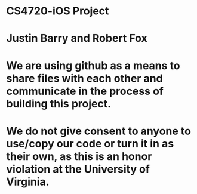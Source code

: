 # CS4720-iOS Project
# Justin Barry and Robert Fox
# We are using github as a means to share files with each other and communicate in the process of building this project. 
# We do not give consent to anyone to use/copy our code or turn it in as their own, as this is an honor violation at the University of Virginia.
